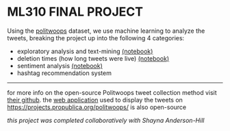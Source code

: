 # ML310 FINAL PROJECT
Using the [politwoops](https://projects.propublica.org/politwoops/) dataset, we use machine learning to analyze the tweets, breaking the project up into the following 4 categories:
  * exploratory analysis and text-mining [(notebook)](https://github.com/barlaensdoonn/deletweet/blob/master/notebooks/deletweet-text-mining.ipynb "text-mining notebook")
  * deletion times (how long tweets were live) [(notebook)](https://github.com/barlaensdoonn/deletweet/blob/master/notebooks/deletweet-deletion-times.ipynb "deletion times notebook")
  * sentiment analysis [(notebook)](https://github.com/barlaensdoonn/deletweet/blob/master/notebooks/deletweet-sentiment-analysis.ipynb "sentiment analysis notebook")
  * hashtag recommendation system

***
for more info on the open-source Politwoops tweet collection method visit [their github](https://github.com/propublica/politwoops-tweet-collector "politwoops tweet collector"). the [web application](https://github.com/propublica/politwoops "politwoops web front end") used to display the tweets on <https://projects.propublica.org/politwoops/> is also open-source

*this project was completed collaboratively with Shayna Anderson-Hill*
